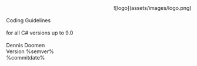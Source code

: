 <!--
NOTE: Requires Markdown Extra. See http://michelf.ca/projects/php-markdown/extra/
-->

<link href="style.css" type="text/css" rel="stylesheet"></link>

<div style="text-align:right" markdown="1">
![logo](assets/images/logo.png)
</div>
<br/>
<div class="title">
Coding Guidelines
</div><br/>
<div class="subTitle">
for all C# versions up to 9.0
</div>
<br/>
<div class="author">
Dennis Doomen<br/>
Version %semver%<br/>
%commitdate%
</div>